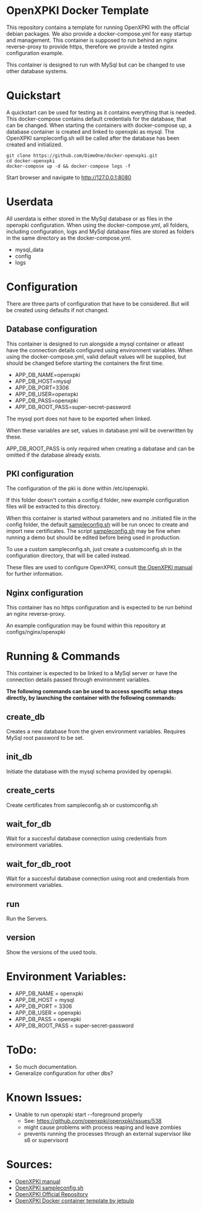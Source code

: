 # OpenXPKI Docker Template

This repository contains a template for running OpenXPKI with the official debian packages. 
We also provide a docker-compose.yml for easy startup and management. 
This container is supposed to run behind an nginx reverse-proxy to provide https, 
therefore we provide a tested nginx configuration example.

This container is designed to run with MySql but can be changed to use other database systems.

# Quickstart

A quickstart can be used for testing as it contains everything that is needed.
This docker-compose contains default credentials for the database, that can be changed.
When starting the containers with docker-compose up, a database container is created and linked to openxpki as mysql.
The OpenXPKI sampleconfig.sh will be called after the database has been created and initialized.

    git clone https://github.com/DimeOne/docker-openxpki.git
    cd docker-openxpki
    docker-compose up -d && docker-compose logs -f
    
Start browser and navigate to http://127.0.0.1:8080

# Userdata

All userdata is either stored in the MySql database or as files in the openxpki configuration. When using the docker-compose.yml, 
all folders, including configuration, logs and MySql database files are stored as folders in the same directory as the docker-compose.yml.

  - mysql_data
  - config
  - logs

# Configuration

There are three parts of configuration that have to be considered. But will be created using defaults if not changed.

## Database configuration

This container is designed to run alongside a mysql container or atleast have the connection details configured using environment variables.
When using the docker-compose.yml, valid default values will be supplied, but should be changed before starting the containers the first time.

  - APP_DB_NAME=openxpki
  - APP_DB_HOST=mysql
  - APP_DB_PORT=3306
  - APP_DB_USER=openxpki
  - APP_DB_PASS=openxpki
  - APP_DB_ROOT_PASS=super-secret-password

The mysql port does not have to be exported when linked.

When these variables are set, values in database.yml will be overwritten by these.

APP_DB_ROOT_PASS is only required when creating a dabatase and can be omitted if the database already exists.

## PKI configuration

The configuration of the pki is done within /etc/openxpki.

If this folder doesn't contain a config.d folder, new example configuration files will be extracted to this directory.

When this container is started without parameters and no .initiated file in the config folder,
the default [sampleconfig.sh][2] will be run oncec to create and import new certificates.
The script [sampleconfig.sh][2] may be fine when running a demo but should be edited before being used in production.

To use a custom sampleconfig.sh, just create a customconfig.sh in the configuration directory, that will be called instead.

These files are used to configure OpenXPKI, consult [the OpenXPKI manual][1] for further information.

## Nginx configuration

This container has no https configuration and is expected to be run behind an nginx reverse-proxy.

An example configuration may be found within this repository at configs/nginx/openxpki

# Running & Commands

This container is expected to be linked to a MySql server or have the connection details passed through environment variables.

**The following commands can be used to access specific setup steps directly, by launching the container with the following commands:**

## create_db

Creates a new database from the given environment variables. Requires MySql root password to be set.

## init_db

Initiate the database with the mysql schema provided by openxpki.

## create_certs

Create certificates from sampleconfig.sh or customconfig.sh

## wait_for_db

Wait for a succesful database connection using credentials from environment variables.

## wait_for_db_root

Wait for a succesful database connection using root and credentials from environment variables.

## run

Run the Servers.

## version

Show the versions of the used tools.

# Environment Variables:

  - APP_DB_NAME = openxpki
  - APP_DB_HOST = mysql
  - APP_DB_PORT = 3306
  - APP_DB_USER = openxpki
  - APP_DB_PASS = openxpki
  - APP_DB_ROOT_PASS = super-secret-password


# ToDo:

  - So much documentation.
  - Generalize configuration for other dbs?


# Known Issues:
  - Unable to run openxpki start --foreground properly
    - See: https://github.com/openxpki/openxpki/issues/538
    - might cause problems with process reaping and leave zombies
    - prevents running the processes through an external supervisor like s6 or supervisord

# Sources:
  - [OpenXPKI manual][1]
  - [OpenXPKI sampleconfig.sh][2]
  - [OpenXPKI Official Repository][3]
  - [OpenXPKI Docker container template by jetpulp][4]


[1]: http://openxpki.readthedocs.io/en/latest/ (OpenXPKI manual)
[2]: https://github.com/openxpki/openxpki/blob/develop/config/sampleconfig.sh (OpenXPKI latest sampleconfig.sh)
[3]: https://github.com/openxpki/openxpki (OpenXPKI Official Repository)
[4]: https://github.com/jetpulp/docker-openxpki (OpenXPKI Docker Container by jetpulp)